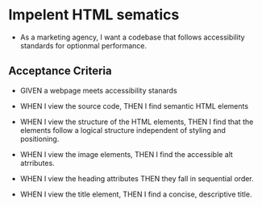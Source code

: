 # Impelent HTML sematics

* As a marketing agency, I want a codebase that follows accessibility standards for optionmal performance.

## Acceptance Criteria

* GIVEN a webpage meets accessibility stanards

* WHEN I view the source code, 
THEN I find semantic HTML elements

* WHEN I view the structure of the HTML elements,
THEN I find that the elements follow a logical structure independent of styling and positioning.

* WHEN I view the image elements,
THEN I find the accessible alt atrributes.

* WHEN I view the heading attributes
THEN they fall in sequential order.

* WHEN I view the title element,
THEN I find a concise, descriptive title.
